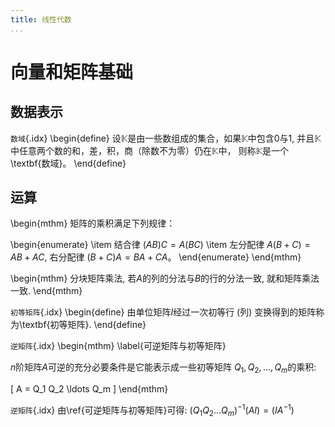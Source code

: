 ```yaml
---
title: 线性代数
...
```


<!-- Lec2 -->

# 向量和矩阵基础

## 数据表示

`数域`{.idx}
\begin{define}
设$\mathbb{K}$是由一些数组成的集合，如果$\mathbb{K}$中包含$0$与$1$,
并且$\mathbb{K}$中任意两个数的和，差，积，商（除数不为零）仍在$\mathbb{K}$中，
则称$\mathbb{K}$是一个\textbf{数域}。
\end{define}

## 运算

\begin{mthm}
矩阵的乘积满足下列规律：

\begin{enumerate}
\item 结合律 $(AB)C = A(BC)$
\item 左分配律 $A(B + C) = AB + AC$, 右分配律 $(B + C)A = BA + CA$。
\end{enumerate}
\end{mthm}

\begin{mthm}
分块矩阵乘法, 若$A$的列的分法与$B$的行的分法一致, 就和矩阵乘法一致.
\end{mthm}

`初等矩阵`{.idx}
\begin{define}
由单位矩阵$I$经过一次初等行 (列) 变换得到的矩阵称为\textbf{初等矩阵}.
\end{define}

`逆矩阵`{.idx}
\begin{mthm}
\label{可逆矩阵与初等矩阵}

$n$阶矩阵$A$可逆的充分必要条件是它能表示成一些初等矩阵
$Q_1, Q_2 , \ldots , Q_m$的乘积:

\[
    A = Q_1 Q_2 \ldots Q_m
\]
\end{mthm}

`逆矩阵`{.idx}
由\ref{可逆矩阵与初等矩阵}可得: $(Q_1 Q_2 \ldots Q_m)^{-1} (A I) = (I A^{-1})$